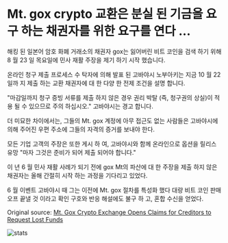 # Mt. gox crypto 교환은 분실 된 기금을 요구 하는 채권자를 위한 요구를 연다 ...

해킹 된 일본어 암호 화폐 거래소의 채권자 gox는 잃어버린 비트 코인을 검색 하기 위해 8 월 23 일 목요일에 민사 재활 주장을 제기 하기 시작 했습니다.

온라인 청구 제출 프로세스 수 탁자에 의해 발표 된 고바야시 노부아키는 지금 10 월 22 일까 지 제출 하는 교환 채권자에 대 한 다양 한 전제 조건을 설명 합니다.

"마감일까지 청구 증빙 서류를 제출 하지 않은 경우 권리 박탈 (즉, 청구권의 상실)이 적용 될 수 있으므로 주의 하십시오." 고바야시는 경고 합니다.

더 미묘한 차이에서는, 그들의 Mt. gox 계정에 아무 접근도 없는 사람들은 고바야시에 의해 주어진 우편 주소에 그들의 자격의 증거를 보내야 한다.

모든 기업 고객의 주장은 또한 게시 하 여, 고바야시와 함께 온라인으로 옵션을 릴리스 유망 "마자 그것은 준비가 되어 제출 되어야 합니다."

이 년 6 월 민사 재활 사례가 되기 전에 gox Mt의 파산에 대 한 주장을 제출 하지 않은 채권자는 올해 간절히 시작 하는 과정을 기다리고 있었다.

6 월 이벤트 고바야시 때 그는 이전에 Mt. gox 절차를 특성화 했다 대량 비트 코인 판매 오프 끝낼 것 이라고 확인 구호와 반응 해설에도 불구 하 고, 혼합 수신을 얻었다.

Original source: [Mt. Gox Crypto Exchange Opens Claims for Creditors to Request Lost Funds](https://cointelegraph.com/news/mt-gox-crypto-exchange-opens-claims-for-creditors-to-request-lost-funds)

![stats](https://c.statcounter.com/11760860/0/a89fa40b/1/ "stats")